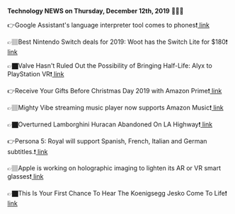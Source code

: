 <b>Technology NEWS on Thursday, December 12th, 2019</b> 📡📡📡 

👉Google Assistant's language interpreter tool comes to phones❗️<a href='https://techblock.club/?p=1531'> link</a>

👉🏽Best Nintendo Switch deals for 2019: Woot has the Switch Lite for $180❗️<a href='https://techblock.club/?p=1533'> link</a>

👉🏿Valve Hasn't Ruled Out the Possibility of Bringing Half-Life: Alyx to PlayStation VR❗️<a href='https://techblock.club/?p=1535'> link</a>

👉Receive Your Gifts Before Christmas Day 2019 with Amazon Prime❗️<a href='https://techblock.club/?p=1537'> link</a>

👉🏽Mighty Vibe streaming music player now supports Amazon Music❗️<a href='https://techblock.club/?p=1539'> link</a>

👉🏿Overturned Lamborghini Huracan Abandoned On LA Highway❗️<a href='https://techblock.club/?p=1541'> link</a>

👉Persona 5: Royal will support Spanish, French, Italian and German subtitles.❗️<a href='https://techblock.club/?p=1543'> link</a>

👉🏽Apple is working on holographic imaging to lighten its AR or VR smart glasses❗️<a href='https://techblock.club/?p=1545'> link</a>

👉🏿This Is Your First Chance To Hear The Koenigsegg Jesko Come To Life❗️<a href='https://techblock.club/?p=1547'> link</a>

